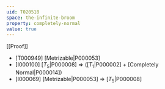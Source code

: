 ```yaml
---
uid: T020518
space: the-infinite-broom
property: completely-normal
value: true
---
```

[[Proof]]

* [T000949] [Metrizable|P000053]
* [I000100] [$T_5$|P000008] => ([$T_1$|P000002] + [Completely Normal|P000014])
* [I000069] [Metrizable|P000053] => [$T_5$|P000008]

